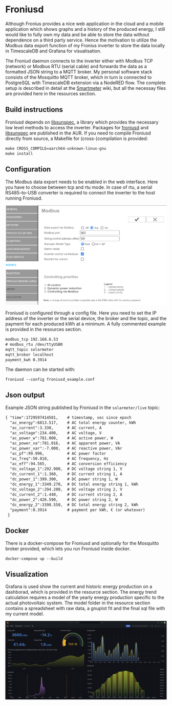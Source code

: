 # Froniusd

Although Fronius provides a nice web application in the cloud and a mobile application which shows graphs and a history of the produced energy, I still would like to fully own my data and be able to store the data without dependence on a third party service. Hence the motivation to utilize the Modbus data export function of my Fronius inverter to store the data locally in TimescaleDB and Grafana for visualisation.

The Froniud daemon connects to the inverter either with Modbus TCP (network) or Modbus RTU (serial cable) and forwards the data as a formatted JSON string to a MQTT broker. My personal software stack consists of the Mosquitto MQTT broker, which in turn is connected to PostgreSQL with TimescaleDB extension via a NodeRED flow. The complete setup is described in detail at the [Smartmeter](https://github.com/ahpohl/smartmeter/wiki) wiki, but all the necessay files are provided here in the resources section.

## Build instructions

Froniusd depends on [libsunspec](https://github.com/ahpohl/libsunspec), a library which provides the necessary low level methods to access the inverter. Packages for [froniusd](https://aur.archlinux.org/packages/froniusd) and [libsunspec](https://aur.archlinux.org/packages/libsunspec) are published in the AUR. If you need to compile Froniusd directly from source, a Makefile for (cross-)compilation is provided:

```
make CROSS_COMPILE=aarch64-unknown-linux-gnu
make install
```

## Configuration

The Modbus data export needs to be enabled in the web interface. Here you have to choose between tcp and rtu mode. In case of rtu, a serial RS485-to-USB converter is required to connect the inverter to the host running Froniusd.

![Screenshot of the Fronius web interface modbus configuration section](resources/images/fronius_primo_modbus_tcp.png)

Froniusd is configured through a config file. Here you need to set the IP address of the inverter or the serial device, the broker and the topic, and the payment for each produced kWh at a minimum. A fully commented example is provided in the resources section. 

```
modbus_tcp 192.168.6.53
# modbus_rtu /dev/ttyUSB0
mqtt_topic solarmeter
mqtt_broker localhost
payment_kwh 0.3914
```

The daemon can be started with:

```
froniusd --config froniusd_example.conf

```

## Json output

Example JSON string published by Froniusd in the `solarmeter/live` topic:

```
{ "time":1729597414501,    # timestamp, sec since epoch
  "ac_energy":6813.517,    # AC total energy counter, kWh
  "ac_current":3.330,      # AC current, A
  "ac_voltage":234.400,    # AC voltage, V
  "ac_power_w":781.000,    # AC active power, W
  "ac_power_va":781.016,   # AC apparent power, VA
  "ac_power_var":-7.000,   # AC reactive power, VAr
  "ac_pf":99.996,          # AC power factor
  "ac_freq":50.010,        # AC frequency, Hz
  "ac_eff":94.565,         # AC conversion efficiency
  "dc_voltage_1":292.900,  # DC voltage string 1, V
  "dc_current_1":1.360,    # DC current string 1, A
  "dc_power_1":399.300,    # DC power string 1, W
  "dc_energy_1":3349.270,  # DC total energy string 1, kWh 
  "dc_voltage_2":294.200,  # DC voltage string 2, V
  "dc_current_2":1.440,    # DC current string 2, A
  "dc_power_2":426.590,    # DC power string 2, W
  "dc_energy_2":3398.550,  # DC total energy string 2, kWh 
  "payment":0.3914         # payment per kWh, € (or whatever)
 }

```

## Docker

There is a docker-compose for Froniusd and optionally for the Mosquitto broker provided, which lets you run Froniusd inside docker.

```
docker-compose up --build
```

## Visualization

Grafana is used show the current and historic energy production on a dashborad, which is provided in the resource section. The energy trend calculation requires a model of the yearly energy production specific to the actual photovoltaic system. The model folder in the resource section contains a spreadsheet with raw data, a gnuplot fit and the final sql file with my current model.

![Screenshot of the Grafana dashboard showing production data](resources/images/grafana_dashboard.png)
